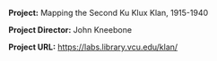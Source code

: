 **Project:** Mapping the Second Ku Klux Klan, 1915-1940

**Project Director:** John Kneebone

**Project URL:** https://labs.library.vcu.edu/klan/

